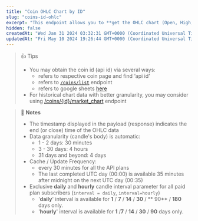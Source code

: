 ```yaml
---
title: "Coin OHLC Chart by ID"
slug: "coins-id-ohlc"
excerpt: "This endpoint allows you to **get the OHLC chart (Open, High, Low, Close) of a coin based on particular coin id**."
hidden: false
createdAt: "Wed Jan 31 2024 03:32:31 GMT+0000 (Coordinated Universal Time)"
updatedAt: "Fri May 10 2024 19:26:44 GMT+0000 (Coordinated Universal Time)"
---
```

> 👍 Tips
> 
> - You may obtain the coin id (api id) via several ways:
>   - refers to respective coin page and find ‘api id’
>   - refers to [`/coins/list`](/reference/coins-list) endpoint
>   - refers to google sheets [here](https://docs.google.com/spreadsheets/d/1wTTuxXt8n9q7C4NDXqQpI3wpKu1_5bGVmP9Xz0XGSyU/edit?usp=sharing)
> - For historical chart data with better granularity, you may consider using [/coins/{id}/market_chart](/reference/coins-id-market-chart) endpoint

> 📘 **Notes**
> 
> - The timestamp displayed in the payload (response) indicates the end (or close) time of the OHLC data
> - Data granularity (candle's body) is automatic:
>   - 1 - 2 days: 30 minutes
>   - 3 - 30 days: 4 hours
>   - 31 days and beyond: 4 days
> - Cache / Update Frequency:  
>   - every 30 minutes for all the API plans
>   - The last completed UTC day (00:00) is available 35 minutes after midnight on the next UTC day (00:35)
> - Exclusive **daily** and **hourly** candle interval parameter for all paid plan subscribers (`interval = daily`, `interval=hourly`)
>   - '**daily**' interval is available for **1** / **7** / **14** / **30** / ** 90** / **180** days only.
>   - '**hourly**' interval is available for  **1** /**7** / **14** / **30** / **90** days only.

